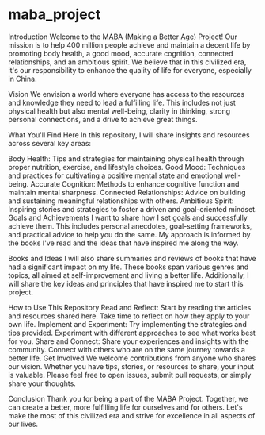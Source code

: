 # maba_project
Introduction
Welcome to the MABA (Making a Better Age) Project! Our mission is to help 400 million people achieve and maintain a decent life by promoting body health, a good mood, accurate cognition, connected relationships, and an ambitious spirit. We believe that in this civilized era, it's our responsibility to enhance the quality of life for everyone, especially in China.

Vision
We envision a world where everyone has access to the resources and knowledge they need to lead a fulfilling life. This includes not just physical health but also mental well-being, clarity in thinking, strong personal connections, and a drive to achieve great things.

What You'll Find Here
In this repository, I will share insights and resources across several key areas:

Body Health: Tips and strategies for maintaining physical health through proper nutrition, exercise, and lifestyle choices.
Good Mood: Techniques and practices for cultivating a positive mental state and emotional well-being.
Accurate Cognition: Methods to enhance cognitive function and maintain mental sharpness.
Connected Relationships: Advice on building and sustaining meaningful relationships with others.
Ambitious Spirit: Inspiring stories and strategies to foster a driven and goal-oriented mindset.
Goals and Achievements
I want to share how I set goals and successfully achieve them. This includes personal anecdotes, goal-setting frameworks, and practical advice to help you do the same. My approach is informed by the books I've read and the ideas that have inspired me along the way.

Books and Ideas
I will also share summaries and reviews of books that have had a significant impact on my life. These books span various genres and topics, all aimed at self-improvement and living a better life. Additionally, I will share the key ideas and principles that have inspired me to start this project.

How to Use This Repository
Read and Reflect: Start by reading the articles and resources shared here. Take time to reflect on how they apply to your own life.
Implement and Experiment: Try implementing the strategies and tips provided. Experiment with different approaches to see what works best for you.
Share and Connect: Share your experiences and insights with the community. Connect with others who are on the same journey towards a better life.
Get Involved
We welcome contributions from anyone who shares our vision. Whether you have tips, stories, or resources to share, your input is valuable. Please feel free to open issues, submit pull requests, or simply share your thoughts.

Conclusion
Thank you for being a part of the MABA Project. Together, we can create a better, more fulfilling life for ourselves and for others. Let's make the most of this civilized era and strive for excellence in all aspects of our lives.
